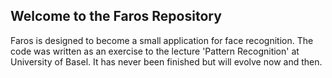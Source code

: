 Welcome to the Faros Repository
-------------------------------

Faros is designed to become a small application for face recognition.
The code was written as an exercise to the lecture 'Pattern Recognition'
at University of Basel.
It has never been finished but will evolve now and then.
